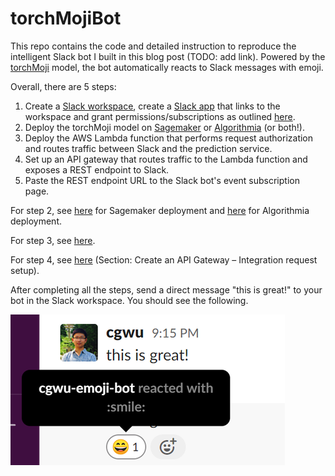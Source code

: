 # torchMojiBot

This repo contains the code and detailed instruction to reproduce the intelligent Slack bot I built in this blog post (TODO: add link). Powered by the [torchMoji](https://github.com/cw75/torchMoji) model, the bot automatically reacts to Slack messages with emoji.

Overall, there are 5 steps:
1. Create a [Slack workspace](https://slack.com/create), create a [Slack app](https://api.slack.com/apps/) that links to the workspace and grant permissions/subscriptions as outlined [here](https://www.dropbox.com/scl/fi/4qiwlzk4svme87vpazdp1/Build-a-Slackbot.paper?dl=0&rlkey=c56v0mst1s7ivhokfnfqignjx).
2. Deploy the torchMoji model on [Sagemaker](https://aws.amazon.com/sagemaker/) or [Algorithmia](https://algorithmia.com/) (or both!).
3. Deploy the AWS Lambda function that performs request authorization and routes traffic between Slack and the prediction service.
4. Set up an API gateway that routes traffic to the Lambda function and exposes a REST endpoint to Slack.
5. Paste the REST endpoint URL to the Slack bot's event subscription page.

For step 2, see [here](https://github.com/cw75/torchMojiBot/tree/master/sagemaker) for Sagemaker deployment and [here](https://github.com/cw75/torchMojiBot/tree/master/algorithmia) for Algorithmia deployment.

For step 3, see [here](https://github.com/cw75/torchMojiBot/tree/master/lambda).

For step 4, see [here](https://aws.amazon.com/blogs/machine-learning/call-an-amazon-sagemaker-model-endpoint-using-amazon-api-gateway-and-aws-lambda/) (Section: Create an API Gateway – Integration request setup).

After completing all the steps, send a direct message "this is great!" to your bot in the Slack workspace. You should see the following.

![Slack](https://github.com/cw75/torchMojiBot/blob/master/images/slack.png)
